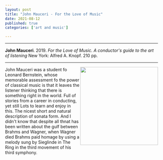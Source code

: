 ```yaml
---
layout: post
title: "John Mauceri - For the Love of Music"
date: 2021-08-12
published: true
categories: ['art and music']

---
```



***
<b>John Mauceri</b>. 2019. _For the Love of Music. A conductor's guide to the art of listening_  New York: Alfred A. Knopf. 210 pp.

***

<img align="right" src="http://knopfdoubleday.com/wp-content/uploads/2019/09/FOR-LOVE-OF-MUSIC-jkt-for-web.jpg"  width="256"  alt="">

John Mauceri was a student fo Leonard Bernstein, whose memorable assessment fo the power of classical music is that it leaves the listener thinking that there is something right in the world.  Full of stories from a career in conducting, yet still Lots to learn and enjoy in this.  The nicest short and natural description of sonata form.  And I didn't know that despite all thnat has been written about the gulf between Brahms and Wagner, when Wagner died Brahms paid homage by using a melody sung by Sieglinde in The Ring in the third movement of his third symphony.    

